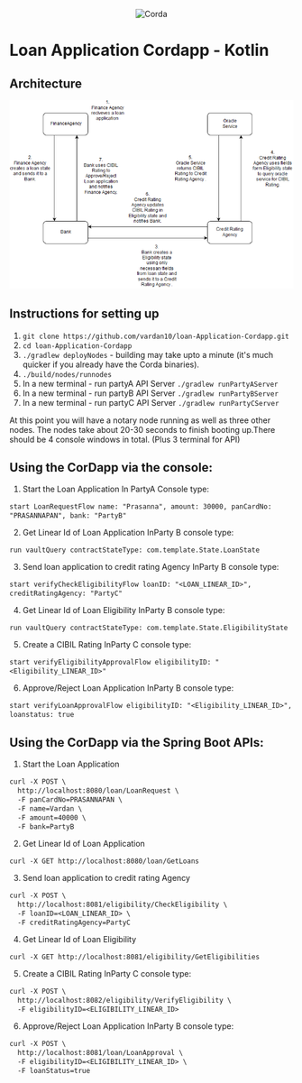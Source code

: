 <p align="center">
  <img src="https://www.corda.net/wp-content/uploads/2016/11/fg005_corda_b.png" alt="Corda" width="500">
</p>

# Loan Application Cordapp - Kotlin

## Architecture
![Solution Architecture](https://raw.githubusercontent.com/vardan10/loan-Application-Cordapp/master/Architecture%20docs/Design%20Document.png)

## Instructions for setting up

1. `git clone https://github.com/vardan10/loan-Application-Cordapp.git`
2. `cd loan-Application-Cordapp`
3. `./gradlew deployNodes` - building may take upto a minute (it's much quicker if you already have the Corda binaries).
4. `./build/nodes/runnodes`
5. In a new terminal - run partyA API Server
    ```./gradlew runPartyAServer```
6. In a new terminal - run partyB API Server
    ```./gradlew runPartyBServer```
7. In a new terminal - run partyC API Server
    ```./gradlew runPartyCServer```

At this point you will have a notary node running as well as three other nodes. The nodes take about 20-30 seconds to finish booting up.There should be 4 console windows in total. (Plus 3 terminal for API)

## Using the CorDapp via the console:
1. Start the Loan Application
In PartyA Console type:
```
start LoanRequestFlow name: "Prasanna", amount: 30000, panCardNo: "PRASANNAPAN", bank: "PartyB"
```

2. Get Linear Id of Loan Application
InParty B console type:
```
run vaultQuery contractStateType: com.template.State.LoanState
```

3. Send loan application to credit rating Agency
InParty B console type:
```
start verifyCheckEligibilityFlow loanID: "<LOAN_LINEAR_ID>", creditRatingAgency: "PartyC"
```

4. Get Linear Id of Loan Eligibility
InParty B console type:
```
run vaultQuery contractStateType: com.template.State.EligibilityState
```

5. Create a CIBIL Rating
InParty C console type:
```
start verifyEligibilityApprovalFlow eligibilityID: "<Eligibility_LINEAR_ID>"
```

6. Approve/Reject Loan Application
InParty B console type:
```
start verifyLoanApprovalFlow eligibilityID: "<Eligibility_LINEAR_ID>", loanstatus: true
```

## Using the CorDapp via the Spring Boot APIs:
1. Start the Loan Application
```
curl -X POST \
  http://localhost:8080/loan/LoanRequest \
  -F panCardNo=PRASANNAPAN \
  -F name=Vardan \
  -F amount=40000 \
  -F bank=PartyB
```

2. Get Linear Id of Loan Application
```
curl -X GET http://localhost:8080/loan/GetLoans
```

3. Send loan application to credit rating Agency
```
curl -X POST \
  http://localhost:8081/eligibility/CheckEligibility \
  -F loanID=<LOAN_LINEAR_ID> \
  -F creditRatingAgency=PartyC
```

4. Get Linear Id of Loan Eligibility
```
curl -X GET http://localhost:8081/eligibility/GetEligibilities
```

5. Create a CIBIL Rating
InParty C console type:
```
curl -X POST \
  http://localhost:8082/eligibility/VerifyEligibility \
  -F eligibilityID=<ELIGIBILITY_LINEAR_ID>
```

6. Approve/Reject Loan Application
InParty B console type:
```
curl -X POST \
  http://localhost:8081/loan/LoanApproval \
  -F eligibilityID=<ELIGIBILITY_LINEAR_ID> \
  -F loanStatus=true
```
